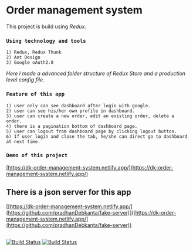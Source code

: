 # Order management system
This project is build using _Redux_.
### `Using technology and tools`
    1) Redux, Redux Thunk
    2) Ant Design
    3) Google oAuth2.0
_Here I made a advanced folder structure of Redux Store and a production level config file._
### `Feature of this app`
    1) user only can see dashboard after login with google.
    2) user can see his/her own profile in dashboard.
    3) user can create a new order, edit an existing order, delete a order.
    4) there is a pagination bottom of dashboard page.
    5) user can logout from dashboard page by clicking logout button.
    6) If user login and close the tab, he/she can direct go to dashboard at next time.
### `Demo of this project`
 [https://dk-order-management-system.netlify.app/](https://dk-order-management-system.netlify.app/) 
 
 ## There is a json server for this app
 [[https://dk-order-management-system.netlify.app/](https://github.com/pradhanDebkanta/fake-server)]([https://dk-order-management-system.netlify.app/](https://github.com/pradhanDebkanta/fake-server)) 
 
 ##
 [![Build Status](https://miro.medium.com/max/312/1*SRL22ADht1NU4LXUeU4YVg.png)](./)
 [![Build Status](https://camo.githubusercontent.com/363242675617648bfbedd1610f89ac28df0f9e1bac8749d83109fafdf8524fff/68747470733a2f2f67772e616c697061796f626a656374732e636f6d2f7a6f732f726d73706f7274616c2f4b4470677667754d704766716148506a6963524b2e737667)](./)

